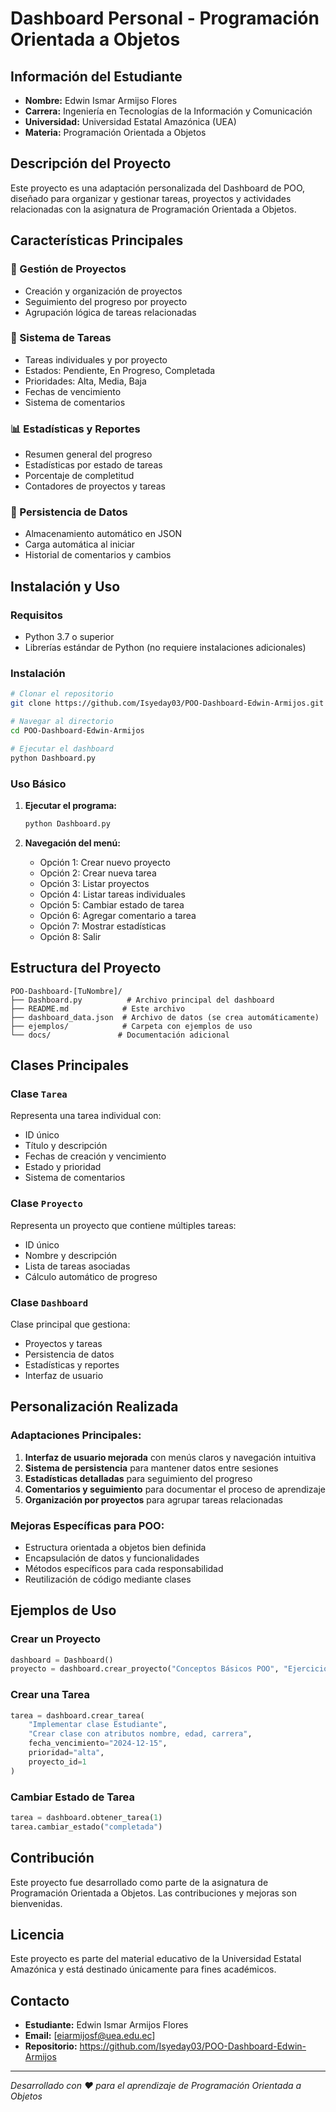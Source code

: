 # Dashboard Personal - Programación Orientada a Objetos

## Información del Estudiante
- **Nombre:** Edwin Ismar Armijso Flores
- **Carrera:** Ingeniería en Tecnologías de la Información y Comunicación
- **Universidad:** Universidad Estatal Amazónica (UEA)
- **Materia:** Programación Orientada a Objetos

## Descripción del Proyecto

Este proyecto es una adaptación personalizada del Dashboard de POO, diseñado para organizar y gestionar tareas, proyectos y actividades relacionadas con la asignatura de Programación Orientada a Objetos.

## Características Principales

### 🎯 Gestión de Proyectos
- Creación y organización de proyectos
- Seguimiento del progreso por proyecto
- Agrupación lógica de tareas relacionadas

### 📝 Sistema de Tareas
- Tareas individuales y por proyecto
- Estados: Pendiente, En Progreso, Completada
- Prioridades: Alta, Media, Baja
- Fechas de vencimiento
- Sistema de comentarios

### 📊 Estadísticas y Reportes
- Resumen general del progreso
- Estadísticas por estado de tareas
- Porcentaje de completitud
- Contadores de proyectos y tareas

### 💾 Persistencia de Datos
- Almacenamiento automático en JSON
- Carga automática al iniciar
- Historial de comentarios y cambios

## Instalación y Uso

### Requisitos
- Python 3.7 o superior
- Librerías estándar de Python (no requiere instalaciones adicionales)

### Instalación
```bash
# Clonar el repositorio
git clone https://github.com/Isyeday03/POO-Dashboard-Edwin-Armijos.git

# Navegar al directorio
cd POO-Dashboard-Edwin-Armijos

# Ejecutar el dashboard
python Dashboard.py
```

### Uso Básico

1. **Ejecutar el programa:**
   ```bash
   python Dashboard.py
   ```

2. **Navegación del menú:**
   - Opción 1: Crear nuevo proyecto
   - Opción 2: Crear nueva tarea
   - Opción 3: Listar proyectos
   - Opción 4: Listar tareas individuales
   - Opción 5: Cambiar estado de tarea
   - Opción 6: Agregar comentario a tarea
   - Opción 7: Mostrar estadísticas
   - Opción 8: Salir

## Estructura del Proyecto

```
POO-Dashboard-[TuNombre]/
├── Dashboard.py          # Archivo principal del dashboard
├── README.md            # Este archivo
├── dashboard_data.json  # Archivo de datos (se crea automáticamente)
├── ejemplos/            # Carpeta con ejemplos de uso
└── docs/               # Documentación adicional
```

## Clases Principales

### Clase `Tarea`
Representa una tarea individual con:
- ID único
- Título y descripción
- Fechas de creación y vencimiento
- Estado y prioridad
- Sistema de comentarios

### Clase `Proyecto`
Representa un proyecto que contiene múltiples tareas:
- ID único
- Nombre y descripción
- Lista de tareas asociadas
- Cálculo automático de progreso

### Clase `Dashboard`
Clase principal que gestiona:
- Proyectos y tareas
- Persistencia de datos
- Estadísticas y reportes
- Interfaz de usuario

## Personalización Realizada

### Adaptaciones Principales:
1. **Interfaz de usuario mejorada** con menús claros y navegación intuitiva
2. **Sistema de persistencia** para mantener datos entre sesiones
3. **Estadísticas detalladas** para seguimiento del progreso
4. **Comentarios y seguimiento** para documentar el proceso de aprendizaje
5. **Organización por proyectos** para agrupar tareas relacionadas

### Mejoras Específicas para POO:
- Estructura orientada a objetos bien definida
- Encapsulación de datos y funcionalidades
- Métodos específicos para cada responsabilidad
- Reutilización de código mediante clases

## Ejemplos de Uso

### Crear un Proyecto
```python
dashboard = Dashboard()
proyecto = dashboard.crear_proyecto("Conceptos Básicos POO", "Ejercicios sobre clases y objetos")
```

### Crear una Tarea
```python
tarea = dashboard.crear_tarea(
    "Implementar clase Estudiante",
    "Crear clase con atributos nombre, edad, carrera",
    fecha_vencimiento="2024-12-15",
    prioridad="alta",
    proyecto_id=1
)
```

### Cambiar Estado de Tarea
```python
tarea = dashboard.obtener_tarea(1)
tarea.cambiar_estado("completada")
```

## Contribución

Este proyecto fue desarrollado como parte de la asignatura de Programación Orientada a Objetos. Las contribuciones y mejoras son bienvenidas.

## Licencia

Este proyecto es parte del material educativo de la Universidad Estatal Amazónica y está destinado únicamente para fines académicos.

## Contacto

- **Estudiante:** Edwin Ismar Armijos Flores
- **Email:** [eiarmijosf@uea.edu.ec]
- **Repositorio:** https://github.com/Isyeday03/POO-Dashboard-Edwin-Armijos

---

*Desarrollado con ❤️ para el aprendizaje de Programación Orientada a Objetos*
